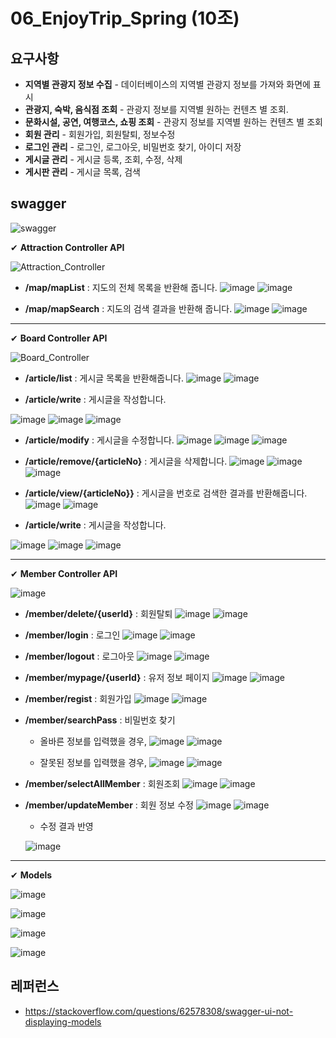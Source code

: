 # 06_EnjoyTrip_Spring (10조)

## 요구사항
- **지역별 관광지 정보 수집** - 데이터베이스의 지역별 관광지 정보를 가져와 화면에 표시
- **관광지, 숙박, 음식점 조회** - 관광지 정보를 지역별 원하는 컨텐츠 별 조회.
- **문화시설, 공연, 여행코스, 쇼핑 조회** - 관광지 정보를 지역별 원하는 컨텐츠 별 조회
- **회원 관리** - 회원가입, 회원탈퇴, 정보수정
- **로그인 관리** - 로그인, 로그아웃, 비밀번호 찾기, 아이디 저장
- **게시글 관리** - 게시글 등록, 조회, 수정, 삭제
- **게시판 관리** - 게시글 목록, 검색

## swagger
![swagger](/uploads/c53d253b91df5cc020f3aef0ec881149/swagger.PNG)

✔ **Attraction Controller API**  
  
![Attraction_Controller](/uploads/ba7dabccb9abed45e874b188041f3c9c/Attraction_Controller.PNG)
  
- **/map/mapList**  :  지도의 전체 목록을 반환해 줍니다.
![image](/uploads/fafa2e4a619dc6c8a7815977a26b6b47/image.png)
![image](/uploads/0eb021ef178d44f77422e860448a234b/image.png)
  
- **/map/mapSearch**  :  지도의 검색 결과을 반환해 줍니다.
![image](/uploads/207e7d3a3f523aa1cb4d02f266299149/image.png)
![image](/uploads/9e2414d4b5f2fb228f2532bcab87079a/image.png)
  
---

✔ **Board Controller API**
  
![Board_Controller](/uploads/6dc1533b643adca0541f5edd2cb1aca7/Board_Controller.PNG)
  
- **/article/list**  :  게시글 목록을 반환해줍니다.
![image](/uploads/933a814a45359bae8bbe1f2f03d23bb7/image.png)
![image](/uploads/9b4542477d54cda645c29909fba26bf6/image.png)
  
- **/article/write**  :  게시글을 작성합니다.

![image](/uploads/74fa903f03cad687583c67e3bfcf5265/image.png)
![image](/uploads/35b910731177fdcf0eb4abd8d4eb5ec5/image.png)
![image](/uploads/4dfd898dd9e06960dfbbb36583001424/image.png)
  
- **/article/modify**  :  게시글을 수정합니다.
![image](/uploads/2dc5e2baaa99808a873921a37f24fd96/image.png)
![image](/uploads/c090340cc269f6e6d94a3cac584cb843/image.png)
![image](/uploads/bed83c4bbfe8d7289030a3bb0f1ee687/image.png)
  
- **/article/remove/{articleNo}**  :  게시글을 삭제합니다.
![image](/uploads/946fc5b0669aba3cb6672102be03e225/image.png)
![image](/uploads/4886dc1e63f97a46ce950ebb1927e854/image.png)
![image](/uploads/489e950c50d82f9c57430a32783512c1/image.png)
  
- **/article/view/{articleNo}}**  :  게시글을 번호로 검색한 결과를 반환해줍니다.
![image](/uploads/1a620ffa72cce1b44eaa82c3f023d39a/image.png)
![image](/uploads/c153b051aff874d8406defb0f691abc0/image.png)
  
- **/article/write**  :  게시글을 작성합니다.

![image](/uploads/f58960a8ecfbf17267b0c819b52f48a4/image.png)
![image](/uploads/68e81bcc1fcd3b2b0320fa3d23a0867d/image.png)
![image](/uploads/d3c98283f2023edcd9937c9113ebb19c/image.png)

---

✔ **Member Controller API**

![image](/uploads/b2c72ef2469166edab98b8a36b5b5e14/image.png)

- **/member/delete/{userId}**  :  회원탈퇴
![image](/uploads/a64dedfb913af7a55381814948769a83/image.png)
![image](/uploads/c488267c326cb55e223e17e8d766075a/image.png)

- **/member/login**  :  로그인
![image](/uploads/4fb87a9a3123bc5b125b9ef7d1af2c2e/image.png)
![image](/uploads/8d1c62bd679d6cc85a2b73ac195ba240/image.png)

- **/member/logout**  :  로그아웃
![image](/uploads/6b6118ddfea54210f1ff805038ac2daf/image.png)
![image](/uploads/78f78e7a3341c9fdd4e9d1ba2d84ffb3/image.png)

- **/member/mypage/{userId}**  :  유저 정보 페이지
![image](/uploads/e584b5c59ae4471afceb9364978be7ac/image.png)
![image](/uploads/42ec581203c13404cf64f1c1373c65cc/image.png)

- **/member/regist**  :  회원가입
![image](/uploads/fe63cb5d7b3d2cea6819ad48aa4ffce6/image.png)
![image](/uploads/84cbb0fa833f9af0b0c4ab7e8d77dfbf/image.png)

- **/member/searchPass**  :  비밀번호 찾기
    - 올바른 정보를 입력했을 경우,
    ![image](/uploads/a2325718061e1df89fcfd56d1c1344cf/image.png)
    ![image](/uploads/25ea257dda92a670b4d8de4cc94eb15a/image.png)

    - 잘못된 정보를 입력했을 경우,
    ![image](/uploads/bf3d991c6f5cce5ebe5d011f300432ef/image.png)
    ![image](/uploads/cd2f04e985c4b68c4c2e4908bb68ac8c/image.png)

- **/member/selectAllMember**  :  회원조회
![image](/uploads/83b46691ac8ff0f5e0c94f7ed37908f0/image.png)
![image](/uploads/e76a6065691617d1229fd476cc649b36/image.png)

- **/member/updateMember**  :  회원 정보 수정
![image](/uploads/b1f0cbb39db6579264ca33ce881c3dc6/image.png)
![image](/uploads/7348c9d28af3dcfd15411cefc6bf35b3/image.png)
    - 수정 결과 반영
    
    ![image](/uploads/173c1fac596791ff64d2278123087670/image.png)

---

✔ **Models**

![image](/uploads/438d36d3b5403a4fa276a2d4dd7ac528/image.png)

![image](/uploads/158fed9554b7a818c1d677332ed167ff/image.png)

![image](/uploads/134b9e48fb5cb64530452c1a6c722a25/image.png)

![image](/uploads/916e97600ddc793fae259c7f86297ddd/image.png)

## 레퍼런스
- https://stackoverflow.com/questions/62578308/swagger-ui-not-displaying-models
